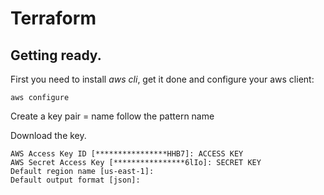 # Terraform

## Getting ready.
First you need to install *aws cli*, get it done and configure your aws client:
```commandline
aws configure
```
Create a key pair = name follow the pattern name

Download the key.
```text
AWS Access Key ID [****************HHB7]: ACCESS KEY
AWS Secret Access Key [****************6lIo]: SECRET KEY
Default region name [us-east-1]:          
Default output format [json]: 
```